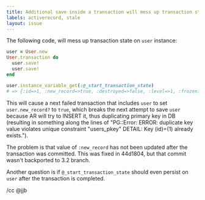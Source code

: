 ```yaml
---
title: Additional save inside a transaction will mess up transaction state
labels: activerecord, stale
layout: issue
---
```


The following code, will mess up transaction state on `user` instance:

``` ruby
user = User.new
User.transaction do
  user.save!
  user.save!
end

user.instance_variable_get(:@_start_transaction_state)
# => {:id=>1, :new_record=>true, :destroyed=>false, :level=>1, :frozen?=>false}
```

This will cause a next failed transaction that includes `user` to set `user.new_record?` to `true`, which breaks the next attempt to save `user` because AR will try to INSERT it, thus duplicating primary key in DB (resulting in something along the lines of "PG::Error: ERROR: duplicate key value violates unique constraint "users_pkey" DETAIL: Key (id)=(1) already exists.").

The problem is that value of `:new_record` has not been updated after the transaction was committed. This was fixed in 44d1804, but that commit wasn't backported to 3.2 branch.

Another question is if `@_start_transaction_state` should even persist on `user` after the transaction is completed.

/cc @jjb

